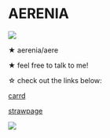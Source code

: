# AERENIA

<img src="https://static.wikia.nocookie.net/alien-stage/images/7/76/Mizi_hearts_sticker.gif/revision/latest?cb=20221214002439"> 

★ aerenia/aere

★ feel free to talk to me!

☆ check out the links below:

[carrd](https://aereaere.carrd.co/) 

[strawpage](https://aereaere.straw.page/)

<img src="https://i.postimg.cc/s2kKdpJR/untitled.png">
